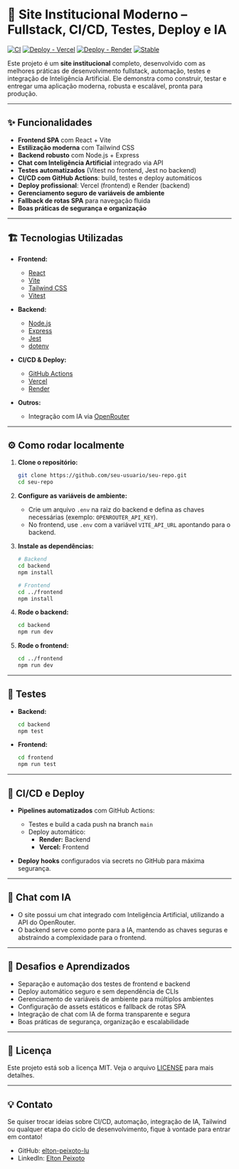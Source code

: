 # 🚀 Site Institucional Moderno – Fullstack, CI/CD, Testes, Deploy e IA

[![CI](https://github.com/elton-peixoto-lu/inside-free-coding/actions/workflows/ci.yml/badge.svg)](https://github.com/elton-peixoto-lu/inside-free-coding/actions/workflows/ci.yml)
[![Deploy - Vercel](https://img.shields.io/badge/deploy-vercel-brightgreen?logo=vercel)](https://vercel.com/)
[![Deploy - Render](https://img.shields.io/badge/deploy-render-brightgreen?logo=render)](https://render.com/)
[![Stable](https://img.shields.io/badge/version-stable-brightgreen)](#)

Este projeto é um **site institucional** completo, desenvolvido com as melhores práticas de desenvolvimento fullstack, automação, testes e integração de Inteligência Artificial. Ele demonstra como construir, testar e entregar uma aplicação moderna, robusta e escalável, pronta para produção.

---

## ✨ Funcionalidades

- **Frontend SPA** com React + Vite
- **Estilização moderna** com Tailwind CSS
- **Backend robusto** com Node.js + Express
- **Chat com Inteligência Artificial** integrado via API
- **Testes automatizados** (Vitest no frontend, Jest no backend)
- **CI/CD com GitHub Actions**: build, testes e deploy automáticos
- **Deploy profissional**: Vercel (frontend) e Render (backend)
- **Gerenciamento seguro de variáveis de ambiente**
- **Fallback de rotas SPA** para navegação fluida
- **Boas práticas de segurança e organização**

---

## 🏗️ Tecnologias Utilizadas

- **Frontend:**  
  - [React](https://react.dev/)
  - [Vite](https://vitejs.dev/)
  - [Tailwind CSS](https://tailwindcss.com/)
  - [Vitest](https://vitest.dev/)

- **Backend:**  
  - [Node.js](https://nodejs.org/)
  - [Express](https://expressjs.com/)
  - [Jest](https://jestjs.io/)
  - [dotenv](https://github.com/motdotla/dotenv)

- **CI/CD & Deploy:**  
  - [GitHub Actions](https://github.com/features/actions)
  - [Vercel](https://vercel.com/)
  - [Render](https://render.com/)

- **Outros:**  
  - Integração com IA via [OpenRouter](https://openrouter.ai/)

---

## ⚙️ Como rodar localmente

1. **Clone o repositório:**
   ```bash
   git clone https://github.com/seu-usuario/seu-repo.git
   cd seu-repo
   ```

2. **Configure as variáveis de ambiente:**
   - Crie um arquivo `.env` na raiz do backend e defina as chaves necessárias (exemplo: `OPENROUTER_API_KEY`).
   - No frontend, use `.env` com a variável `VITE_API_URL` apontando para o backend.

3. **Instale as dependências:**
   ```bash
   # Backend
   cd backend
   npm install

   # Frontend
   cd ../frontend
   npm install
   ```

4. **Rode o backend:**
   ```bash
   cd backend
   npm run dev
   ```

5. **Rode o frontend:**
   ```bash
   cd ../frontend
   npm run dev
   ```

---

## 🧪 Testes

- **Backend:**  
  ```bash
  cd backend
  npm test
  ```
- **Frontend:**  
  ```bash
  cd frontend
  npm run test
  ```

---

## 🔄 CI/CD e Deploy

- **Pipelines automatizados** com GitHub Actions:  
  - Testes e build a cada push na branch `main`
  - Deploy automático:
    - **Render:** Backend
    - **Vercel:** Frontend

- **Deploy hooks** configurados via secrets no GitHub para máxima segurança.

---

## 🤖 Chat com IA

- O site possui um chat integrado com Inteligência Artificial, utilizando a API do OpenRouter.
- O backend serve como ponte para a IA, mantendo as chaves seguras e abstraindo a complexidade para o frontend.

---

## 📝 Desafios e Aprendizados

- Separação e automação dos testes de frontend e backend
- Deploy automático seguro e sem dependência de CLIs
- Gerenciamento de variáveis de ambiente para múltiplos ambientes
- Configuração de assets estáticos e fallback de rotas SPA
- Integração de chat com IA de forma transparente e segura
- Boas práticas de segurança, organização e escalabilidade

---

## 📄 Licença

Este projeto está sob a licença MIT. Veja o arquivo [LICENSE](LICENSE) para mais detalhes.

---

## 💡 Contato

Se quiser trocar ideias sobre CI/CD, automação, integração de IA, Tailwind ou qualquer etapa do ciclo de desenvolvimento, fique à vontade para entrar em contato!

- GitHub: [elton-peixoto-lu](https://github.com/elton-peixoto-lu)
- LinkedIn: [Elton Peixoto](https://www.linkedin.com/in/elton-peixoto-914452296/)
